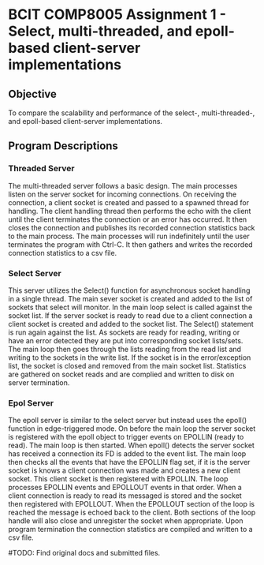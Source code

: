 # BCIT COMP8005 Assignment 1 - Select, multi-threaded, and epoll-based client-server implementations

## Objective 

To compare the scalability and performance of the select-, multi-threaded-, and epoll-based client-server implementations.

## Program Descriptions

### Threaded Server

The multi-threaded server follows a basic design. The main processes listen on the server socket for incoming connections. On receiving the connection, a client socket is created and passed to a spawned thread for handling. The client handling thread then performs the echo with the client until the client terminates the connection or an error has occurred. It then closes the connection and publishes its recorded connection statistics back to the main process. The main processes will run indefinitely until the user terminates the program with Ctrl-C. It then gathers and writes the recorded connection statistics to a csv file. 

### Select Server

This server utilizes the Select() function for asynchronous socket handling in a single thread. The main sever socket is created and added to the list of sockets that select will monitor. In the main loop select is called against the socket list. If the server socket is ready to read due to a client connection a client socket is created and added to the socket list. The Select() statement is run again against the list. As sockets are ready for reading, writing or have an error detected they are put into corresponding socket lists/sets. The main loop then goes through the lists reading from the read list and writing to the sockets in the write list. If the socket is in the error/exception list, the socket is closed and removed from the main socket list. Statistics are gathered on socket reads and are complied and written to disk on server termination. 

### Epol Server

The epoll server is similar to the select server but instead uses the epoll() function in edge-triggered mode. On before the main loop the server socket is registered with the epoll object to trigger events on EPOLLIN (ready to read). The main loop is then started. When epoll() detects the server socket has received a connection its FD is added to the event list. The main loop then checks all the events that have the EPOLLIN flag set, if it is the server socket is knows a client connection was made and creates a new client socket. This client socket is then registered with EPOLLIN. The loop processes EPOLLIN events and EPOLLOUT events in that order. When a client connection is ready to read its messaged is stored and the socket then registered with EPOLLOUT. When the EPOLLOUT section of the loop is reached the message is echoed back to the client. Both sections of the loop handle will also close and unregister the socket when appropriate. Upon program termination the connection statistics are compiled and written to a csv file. 



#TODO: Find original docs and submitted files.